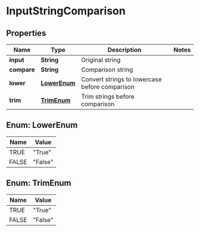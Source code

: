 

# InputStringComparison

## Properties

Name | Type | Description | Notes
------------ | ------------- | ------------- | -------------
**input** | **String** | Original string | 
**compare** | **String** | Comparison string | 
**lower** | [**LowerEnum**](#LowerEnum) | Convert strings to lowercase before comparison | 
**trim** | [**TrimEnum**](#TrimEnum) | Trim strings before comparison | 



## Enum: LowerEnum

Name | Value
---- | -----
TRUE | &quot;True&quot;
FALSE | &quot;False&quot;



## Enum: TrimEnum

Name | Value
---- | -----
TRUE | &quot;True&quot;
FALSE | &quot;False&quot;



